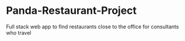 # Panda-Restaurant-Project
Full stack web app to find restaurants close to the office for consultants who travel
